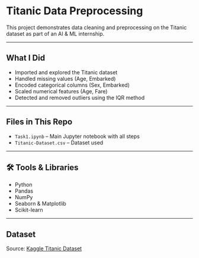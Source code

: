 # Titanic Data Preprocessing 

This project demonstrates data cleaning and preprocessing on the Titanic dataset as part of an AI & ML internship.

---

##  What I Did

- Imported and explored the Titanic dataset
- Handled missing values (Age, Embarked)
- Encoded categorical columns (Sex, Embarked)
- Scaled numerical features (Age, Fare)
- Detected and removed outliers using the IQR method

---

##  Files in This Repo

- `Task1.ipynb` – Main Jupyter notebook with all steps
- `Titanic-Dataset.csv` – Dataset used
  

---

## 🛠 Tools & Libraries

- Python
- Pandas
- NumPy
- Seaborn & Matplotlib
- Scikit-learn

---

##  Dataset

Source: [Kaggle Titanic Dataset](https://www.kaggle.com/datasets/yasserh/titanic-dataset)

